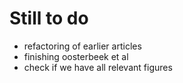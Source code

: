 # Still to do

* refactoring of earlier articles
* finishing oosterbeek et al
* check if we have all relevant figures

